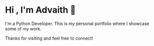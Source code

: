 # Hi , I'm Advaith 👋

I'm a Python Developer. This is my personal portfolio where I showcase some of my work.

Thanks for visiting and feel free to connect!
